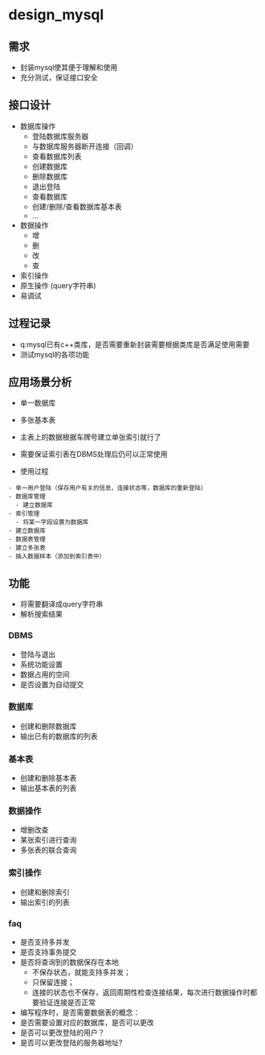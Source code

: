 # design_mysql

## 需求
- 封装mysql使其便于理解和使用
- 充分测试，保证接口安全

## 接口设计
- 数据库操作  
  - 登陆数据库服务器  
  - 与数据库服务器断开连接（回调）
  - 查看数据库列表  
  - 创建数据库  
  - 删除数据库  
  - 退出登陆
  - 查看数据库
  - 创建/删除/查看数据库基本表
  - ...
- 数据操作
  - 增
  - 删
  - 改
  - 查
- 索引操作
- 原生操作 (query字符串)
- 易调试

## 过程记录
- q:mysql已有c++类库，是否需要重新封装需要根据类库是否满足使用需要
- 测试mysql的各项功能


## 应用场景分析
- 单一数据库
- 多张基本表
- 主表上的数据根据车牌号建立单张索引就行了
- 需要保证索引表在DBMS处理后仍可以正常使用

- 使用过程
```
- 单一用户登陆（保存用户有关的信息，连接状态等，数据库的重新登陆）
- 数据库管理
  - 建立数据库
- 索引管理
  - 将某一字段设置为数据库
- 建立数据库
- 数据表管理
- 建立多张表
- 插入数据样本（添加到索引表中）
```

## 功能
- 将需要翻译成query字符串
- 解析搜索结果

### DBMS
- 登陆与退出
- 系统功能设置
- 数据占用的空间
- 是否设置为自动提交

### 数据库
- 创建和删除数据库
- 输出已有的数据库的列表

### 基本表
- 创建和删除基本表
- 输出基本表的列表

### 数据操作
- 增删改查
- 某张索引进行查询
- 多张表的联合查询

### 索引操作
- 创建和删除索引
- 输出索引的列表


### faq
- 是否支持多并发
- 是否支持事务提交
- 是否将查询到的数据保存在本地
  - 不保存状态，就能支持多并发；
  - 只保留连接；
  - 连接的状态也不保存，返回周期性检查连接结果，每次进行数据操作时都要验证连接是否正常
- 编写程序时，是否需要数据表的概念：
- 是否需要设置对应的数据库，是否可以更改
- 是否可以更改登陆的用户？
- 是否可以更改登陆的服务器地址?
